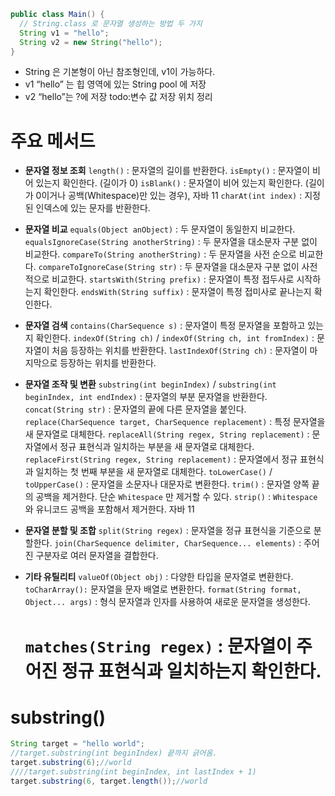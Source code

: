 ```java
public class Main() {
  // String.class 로 문자열 생성하는 방법 두 가지
  String v1 = "hello";
  String v2 = new String("hello");
}
```

* String 은 기본형이 아닌 참조형인데, v1이 가능하다. 
* v1 “hello” 는 힙 영역에 있는 String pool 에 저장
* v2 “hello”는  ?에 저장 todo:변수 값 저장 위치 정리



# 주요 메서드

* **문자열 정보 조회**
   `length()` : 문자열의 길이를 반환한다.
   `isEmpty()` : 문자열이 비어 있는지 확인한다. (길이가 0)
   `isBlank()` : 문자열이 비어 있는지 확인한다. (길이가 0이거나 공백(Whitespace)만 있는 경우), 자바 11 `charAt(int index)` : 지정된 인덱스에 있는 문자를 반환한다.

* **문자열 비교**
   `equals(Object anObject)` : 두 문자열이 동일한지 비교한다. `equalsIgnoreCase(String anotherString)` : 두 문자열을 대소문자 구분 없이 비교한다. `compareTo(String anotherString)` : 두 문자열을 사전 순으로 비교한다. `compareToIgnoreCase(String str)` : 두 문자열을 대소문자 구분 없이 사전적으로 비교한다. `startsWith(String prefix)` : 문자열이 특정 접두사로 시작하는지 확인한다. `endsWith(String suffix)` : 문자열이 특정 접미사로 끝나는지 확인한다.

* **문자열 검색**
   `contains(CharSequence s)` : 문자열이 특정 문자열을 포함하고 있는지 확인한다.
   `indexOf(String ch)` / `indexOf(String ch, int fromIndex)` : 문자열이 처음 등장하는 위치를 반환한다.
   `lastIndexOf(String ch)` : 문자열이 마지막으로 등장하는 위치를 반환한다.

* **문자열 조작 및 변환**
   `substring(int beginIndex)` / `substring(int beginIndex, int endIndex)` : 문자열의 부분 문자열을 반환한다.
   `concat(String str)` : 문자열의 끝에 다른 문자열을 붙인다.
   `replace(CharSequence target, CharSequence replacement)` : 특정 문자열을 새 문자열로 대체한다.
   `replaceAll(String regex, String replacement)` : 문자열에서 정규 표현식과 일치하는 부분을 새 문자열로 대체한다.
   `replaceFirst(String regex, String replacement)` : 문자열에서 정규 표현식과 일치하는 첫 번째 부분을 새 문자열로 대체한다.
   `toLowerCase()` / `toUpperCase()` : 문자열을 소문자나 대문자로 변환한다. `trim()` : 문자열 양쪽 끝의 공백을 제거한다. 단순 `Whitespace` 만 제거할 수 있다. `strip()` : `Whitespace` 와 유니코드 공백을 포함해서 제거한다. 자바 11

* **문자열 분할 및 조합**
   `split(String regex)` : 문자열을 정규 표현식을 기준으로 분할한다.
   `join(CharSequence delimiter, CharSequence... elements)` : 주어진 구분자로 여러 문자열을 결합한다.

* **기타 유틸리티**
   `valueOf(Object obj)` : 다양한 타입을 문자열로 변환한다.
   `toCharArray():` 문자열을 문자 배열로 변환한다.
   `format(String format, Object... args)` : 형식 문자열과 인자를 사용하여 새로운 문자열을 생성한다.

  #  `matches(String regex)` : 문자열이 주어진 정규 표현식과 일치하는지 확인한다.

  

# substring()

```java
String target = "hello world";
//target.substring(int beginIndex) 끝까지 긁어옴.
target.substring(6);//world
////target.substring(int beginIndex, int lastIndex + 1) 
target.substring(6, target.length());//world
```


